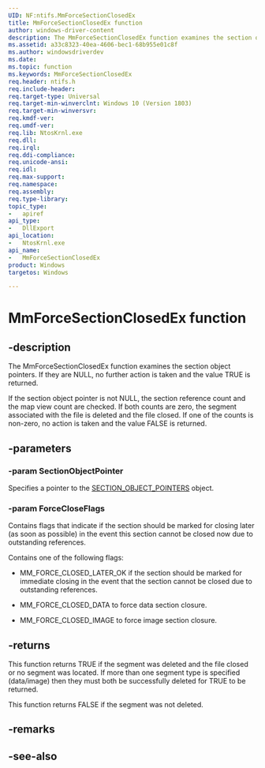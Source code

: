 ```yaml
---
UID: NF:ntifs.MmForceSectionClosedEx
title: MmForceSectionClosedEx function
author: windows-driver-content
description: The MmForceSectionClosedEx function examines the section object pointers.  If they are NULL, no further action is taken and the value TRUE is returned.
ms.assetid: a33c8323-40ea-4606-bec1-68b955e01c8f
ms.author: windowsdriverdev
ms.date: 
ms.topic: function
ms.keywords: MmForceSectionClosedEx
req.header: ntifs.h
req.include-header:
req.target-type: Universal
req.target-min-winverclnt: Windows 10 (Version 1803)
req.target-min-winversvr:
req.kmdf-ver:
req.umdf-ver:
req.lib: NtosKrnl.exe
req.dll:
req.irql: 
req.ddi-compliance:
req.unicode-ansi:
req.idl:
req.max-support:
req.namespace:
req.assembly:
req.type-library: 
topic_type: 
-	apiref
api_type: 
-	DllExport
api_location: 
-	NtosKrnl.exe
api_name: 
-	MmForceSectionClosedEx
product: Windows
targetos: Windows

---
```


# MmForceSectionClosedEx function


## -description

The MmForceSectionClosedEx function examines the section object pointers.  If they are NULL, no further action is taken and the value TRUE is returned.

If the section object pointer is not NULL, the section reference count and the map view count are checked.  If both counts are zero, the segment associated with the file is deleted and the file closed. If one of the counts is non-zero, no action is taken and the value FALSE is returned.

## -parameters

### -param SectionObjectPointer

Specifies a pointer to the [SECTION_OBJECT_POINTERS](https://docs.microsoft.com/en-us/windows-hardware/drivers/ddi/content/wdm/ns-wdm-_section_object_pointers) object.

### -param ForceCloseFlags
Contains flags that indicate if the section should  be marked for closing later (as soon as possible) in the event this section cannot be closed now due to outstanding references.

Contains one of the following flags:

* MM_FORCE_CLOSED_LATER_OK if the section should be marked for immediate closing in the event that the section cannot be closed due to outstanding references.

* MM_FORCE_CLOSED_DATA to force data section closure.

* MM_FORCE_CLOSED_IMAGE to force image section closure.

## -returns
This function returns TRUE if the segment was deleted and the file closed or no segment was located.  If more than one segment type is specified (data/image) then they must both be successfully deleted for TRUE to be returned.

This function returns FALSE if the segment was not deleted.

## -remarks

## -see-also